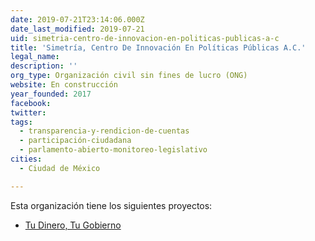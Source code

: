 ```yaml
---
date: 2019-07-21T23:14:06.000Z
date_last_modified: 2019-07-21
uid: simetria-centro-de-innovacion-en-politicas-publicas-a-c
title: 'Simetría, Centro De Innovación En Políticas Públicas A.C.'
legal_name: 
description: ''
org_type: Organización civil sin fines de lucro (ONG)
website: En construcción
year_founded: 2017
facebook: 
twitter: 
tags:
  - transparencia-y-rendicion-de-cuentas
  - participación-ciudadana
  - parlamento-abierto-monitoreo-legislativo
cities: 
  - Ciudad de México

---
```


Esta organización tiene los siguientes proyectos:

- [Tu Dinero, Tu Gobierno](/proyectos/tu-dinero-tu-gobierno)
